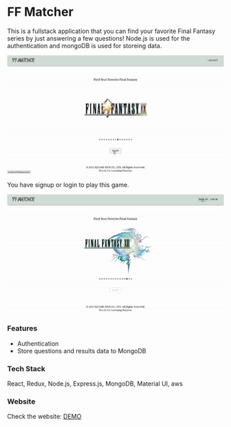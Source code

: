 # FF Matcher

This is a fullstack application that you can find your favorite Final Fantasy series by just answering a few questions! Node.js is used for the authentication and mongoDB is used for storeing data.

<img src="video/FFMatcher-quiz.gif" width="700px"/>

You have signup or login to play this game.

<img src="video/FFMatcher-auth.gif" width="700px"/>

### Features

- Authentication
- Store questions and results data to MongoDB

### Tech Stack

React, Redux, Node.js, Express.js, MongoDB, Material UI, aws

### Website

Check the website: [DEMO](https://ff-matcher.onrender.com/)
